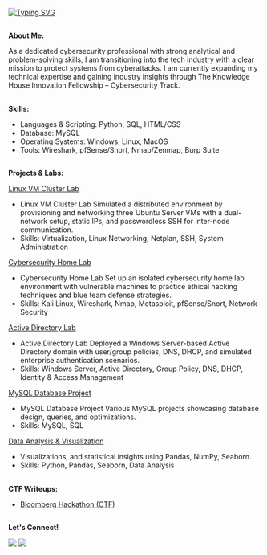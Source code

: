 <a href="https://git.io/typing-svg"><img src="https://readme-typing-svg.demolab.com?font=Fira+Code&size=30&pause=1000&color=1582F3F8&center=true&width=435&lines=Hello%2C+There!+%F0%9F%91%8B;My+name+is+Nadia;Nice+to+meet+you!+" alt="Typing SVG" /></a>
##

**About Me:**

As a dedicated cybersecurity professional with strong analytical and problem-solving skills, I am transitioning into the tech industry with a clear mission to protect systems from
cyberattacks. I am currently expanding my technical expertise and gaining industry insights through The Knowledge House Innovation Fellowship – Cybersecurity Track.

##

**Skills:**   
- Languages & Scripting: Python, SQL, HTML/CSS
- Database: MySQL
- Operating Systems: Windows, Linux, MacOS
- Tools: Wireshark, pfSense/Snort, Nmap/Zenmap, Burp Suite

##

**Projects & Labs:**  

<a href="https://github.com/nadiansh/Linux-VM-Cluster">Linux VM Cluster Lab</a>
- Linux VM Cluster Lab Simulated a distributed environment by provisioning and networking three Ubuntu Server VMs with a dual-network setup, static IPs, and passwordless SSH for inter-node communication.
- Skills: Virtualization, Linux Networking, Netplan, SSH, System Administration

<a href="https://github.com/nadiansh/Cybersecurity-Home-Lab-Environment">Cybersecurity Home Lab</a>
- Cybersecurity Home Lab Set up an isolated cybersecurity home lab environment with vulnerable machines to practice ethical hacking techniques and blue team defense strategies.
- Skills: Kali Linux, Wireshark, Nmap, Metasploit, pfSense/Snort, Network Security

<a href="https://github.com/nadiansh/Active-Directory-Lab">Active Directory Lab</a>
- Active Directory Lab Deployed a Windows Server-based Active Directory domain with user/group policies, DNS, DHCP, and simulated enterprise authentication scenarios.
- Skills: Windows Server, Active Directory, Group Policy, DNS, DHCP, Identity & Access Management

<a href="https://github.com/nadiansh/Dental-Office-Database/tree/main">MySQL Database Project</a>
- MySQL Database Project Various MySQL projects showcasing database design, queries, and optimizations.
- Skills: MySQL, SQL

<a href="https://github.com/nadiansh/Air-Quality-Measures-Analysis">Data Analysis & Visualization</a>
- Visualizations, and statistical insights using Pandas, NumPy, Seaborn.
- Skills: Python, Pandas, Seaborn, Data Analysis



##

**CTF Writeups:**
- <a href="https://github.com/nadiansh/Bloomberg-Hackathon-CTF-/tree/main">Bloomberg Hackathon (CTF)</a>


 ## 
 
**Let's Connect!**  

<a href="https://linkedin.com/in/nadiansh"><img src="https://custom-icon-badges.demolab.com/badge/LinkedIn-0A66C2?logo=linkedin-white&logoColor=fff" /></a>
<a href="https://github.com/nadiansh"><img src="https://img.shields.io/badge/GitHub-%23121011.svg?logo=github&logoColor=white" /></a>






